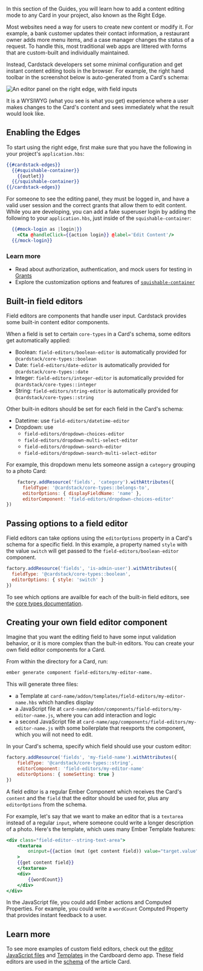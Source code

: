 In this section of the Guides, you will learn how to add a content editing mode to any Card in your project, also known as the Right Edge.

Most websites need a way for users to create new content or modify it. For example, a bank customer updates their contact information, a restaurant owner adds more menu items, and a case manager changes the status of a request.
To handle this, most traditional web apps are littered with forms that are custom-built and individually maintained.

Instead, Cardstack developers set some minimal configuration and get instant content editing tools in the browser. For example, the right hand toolbar in the screenshot below is auto-generated from a Card's schema:

![An editor panel on the right edge, with field inputs](/images/card-sdk/right-edge-example.jpg)

It is a WYSIWYG (what you see is what you get) experience where a user makes changes to the Card's content and sees immediately what the result would look like.

## Enabling the Edges

To start using the right edge, first make sure that you have the following in your project's `application.hbs`:

```handlebars
{{#cardstack-edges}}
  {{#squishable-container}}
    {{outlet}}
  {{/squishable-container}}
{{/cardstack-edges}}
```

For someone to see the editing panel, they must be logged in, and have a valid user session and the correct grants that allow them to edit content. While you are developing, you can add a fake superuser login by adding the following to your `application.hbs`, just inside of the `squishable-container`:

```handlebars
  {{#mock-login as |login|}}
    <Cta @handleClick={{action login}} @label='Edit Content'/>
  {{/mock-login}}
```

### Learn more

- Read about authorization, authentication, and mock users for testing in [Grants](../../data/grants/)
- Explore the customization options and features of [`squishable-container`](https://github.com/cardstack/squishable-container)

## Built-in field editors

Field editors are components that handle user input.
Cardstack provides some built-in content editor components.

When a field is set to certain `core-types` in a Card's schema, some editors get automatically applied:

- Boolean: `field-editors/boolean-editor` is automatically provided for `@cardstack/core-types::boolean`
- Date: `field-editors/date-editor` is automatically provided for `@cardstack/core-types::date`
- Integer: `field-editors/integer-editor` is automatically provided for `@cardstack/core-types::integer`
- String: `field-editors/string-editor` is automatically provided for `@cardstack/core-types::string`

Other built-in editors should be set for each field in the Card's schema: 

- Datetime: use `field-editors/datetime-editor`
- Dropdown: use 
    - `field-editors/dropdown-choices-editor`
    - `field-editors/dropdown-multi-select-editor`
    - `field-editors/dropdown-search-editor`
    - `field-editors/dropdown-search-multi-select-editor`

For example, this dropdown menu lets someone assign a `category` grouping to a photo Card:

```js
    factory.addResource('fields', 'category').withAttributes({
      fieldType: '@cardstack/core-types::belongs-to',
      editorOptions: { displayFieldName: 'name' },
      editorComponent: 'field-editors/dropdown-choices-editor'
})
```

## Passing options to a field editor

Field editors can take options using the `editorOptions` property in a Card's schema for a specific field. In this example, a property named `style` with the value `switch` will get passed to the `field-editors/boolean-editor` component.

```js
factory.addResource('fields', 'is-admin-user').withAttributes({
  fieldType: '@cardstack/core-types::boolean',
  editorOptions: { style: 'switch' }
})
```

To see which options are availble for each of the built-in field editors, see the [core types documentation](https://github.com/cardstack/cardstack/tree/master/packages/core-types).

## Creating your own field editor component

Imagine that you want the editing field to have some input validation behavior, or it is more complex than the bult-in editors.
You can create your own field editor components for a Card.

From within the directory for a Card, run:

```bash
ember generate component field-editors/my-editor-name.
```

This will generate three files:

- a Template at `card-name/addon/templates/field-editors/my-editor-name.hbs` which handles display
- a JavaScript file at `card-name/addon/components/field-editors/my-editor-name.js`, where you can add interaction and logic
- a second JavaScript file at `card-name/app/components/field-editors/my-editor-name.js` with some boilerplate that reexports the component, which you will not need to edit.

In your Card's schema, specify which field should use your custom editor:

```js
factory.addResource('fields', 'my-field-name').withAttributes({
    fieldType: '@cardstack/core-types::string',
    editorComponent: 'field-editors/my-editor-name'
    editorOptions: { someSetting: true }
})
```

A field editor is a regular Ember Component which receives the Card's `content` and the `field` that the editor should be used for, plus any `editorOptions` from the schema. 

For example, let's say that we want to make an editor that is a `textarea` instead of a regular `input`, where someone could write a longer description of a photo. Here's the template, which uses many Ember Template features:

```handlebars
<div class="field-editor--string-text-area">
    <textarea
        oninput={{action (mut (get content field)) value="target.value"}}
    >
    {{get content field}}
    </textarea>
    <div>
        {{wordCount}}
    </div>
</div>
```

In the JavaScript file, you could add Ember actions and Computed Properties. For example, you could write a `wordCount` Computed Property that provides instant feedback to a user.

## Learn more

To see more examples of custom field editors, check out the [editor JavaScript files](https://github.com/cardstack/cardboard/tree/master/cards/article/addon/components/field-editors) and [Templates](https://github.com/cardstack/cardboard/tree/master/cards/article/addon/templates/field-editors) in the Cardboard demo app.
These field editors are used in the [schema](https://github.com/cardstack/cardboard/blob/master/cards/article/cardstack/static-model.js) of the article Card.
